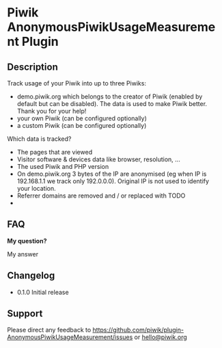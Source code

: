 # Piwik AnonymousPiwikUsageMeasurement Plugin

## Description

Track usage of your Piwik into up to three Piwiks:

* demo.piwik.org which belongs to the creator of Piwik (enabled by default but can be disabled). The data is used to make Piwik better. Thank you for your help!
* your own Piwik (can be configured optionally)
* a custom Piwik (can be configured optionally)

Which data is tracked?

* The pages that are viewed
* Visitor software & devices data like browser, resolution, ...
* The used Piwik and PHP version
* On demo.piwik.org 3 bytes of the IP are anonymised (eg when IP is 192.168.1.1 we track only 192.0.0.0). Original IP is not used to identify your location.
* Referrer domains are removed and / or replaced with TODO
*

## FAQ

__My question?__

My answer

## Changelog

* 0.1.0 Initial release

## Support

Please direct any feedback to https://github.com/piwik/plugin-AnonymousPiwikUsageMeasurement/issues or [hello@piwik.org](mailto:hello@piwik.org)
